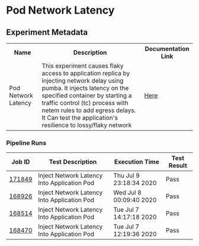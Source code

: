 # Pod Network Latency

## Experiment Metadata

<table>
<tr>
<th> Name </th>
<th> Description </th>
<th> Documentation Link </th>
</tr>
<tr>
 <td> Pod Network Latency </td>
 <td> This experiment causes flaky access to application replica by injecting network delay using pumba. It injects latency on the specified container by starting a traffic control (tc) process with netem rules to add egress delays. It Can test the application's resilience to lossy/flaky network </td>
 <td>  <a href="https://docs.litmuschaos.io/docs/pod-network-latency/"> Here </a> </td>
 </tr>
 </table>

 ### Pipeline Runs

 
| Job ID |   Test Description         | Execution Time |Test Result   |
 |---------|---------------------------| --------------|--------|
|     <a href= "https://gitlab.mayadata.io/litmuschaos/litmus-e2e/-/jobs/171849">171849</a>           |  Inject Network Latency Into Application Pod           | Thu Jul  9 23:18:34 2020  | Pass |
|     <a href= "https://gitlab.mayadata.io/litmuschaos/litmus-e2e/-/jobs/168926">168926</a>           |  Inject Network Latency Into Application Pod           | Wed Jul  8 00:09:40 2020  | Pass |
|     <a href= "https://gitlab.mayadata.io/litmuschaos/litmus-e2e/-/jobs/168514">168514</a>           |  Inject Network Latency Into Application Pod           | Tue Jul  7 14:17:18 2020  | Pass |
 |    <a href= "https://gitlab.mayadata.io/litmuschaos/litmus-e2e/-/jobs/168470">168470</a>   |  Inject Network Latency Into Application Pod           |  Tue Jul  7 12:19:36 2020     |Pass  |

